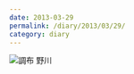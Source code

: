```yaml
---
date: 2013-03-29
permalink: /diary/2013/03/29/
category: diary
---
```


![調布 野川](http://instagram.com/p/XcEcjbyLj5/media?size=l "調布 野川")